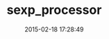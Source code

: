 ---
layout: post
title:  "sexp_processor"
repo:   "seattlerb/sexp_processor"
date:   2015-02-18 17:28:49
gemurl: https://github.com/seattlerb/sexp_processor
---
